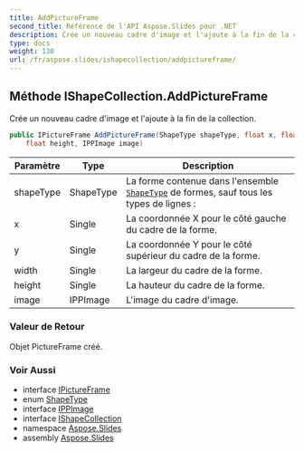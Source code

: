 ```yaml
---
title: AddPictureFrame
second_title: Référence de l'API Aspose.Slides pour .NET
description: Crée un nouveau cadre d'image et l'ajoute à la fin de la collection.
type: docs
weight: 130
url: /fr/aspose.slides/ishapecollection/addpictureframe/
---
```


## Méthode IShapeCollection.AddPictureFrame

Crée un nouveau cadre d'image et l'ajoute à la fin de la collection.

```csharp
public IPictureFrame AddPictureFrame(ShapeType shapeType, float x, float y, float width, 
    float height, IPPImage image)
```

| Paramètre | Type | Description |
| --- | --- | --- |
| shapeType | ShapeType | La forme contenue dans l'ensemble [`ShapeType`](../../shapetype) de formes, sauf tous les types de lignes : |
| x | Single | La coordonnée X pour le côté gauche du cadre de la forme. |
| y | Single | La coordonnée Y pour le côté supérieur du cadre de la forme. |
| width | Single | La largeur du cadre de la forme. |
| height | Single | La hauteur du cadre de la forme. |
| image | IPPImage | L'image du cadre d'image. |

### Valeur de Retour

Objet PictureFrame créé.

### Voir Aussi

* interface [IPictureFrame](../../ipictureframe)
* enum [ShapeType](../../shapetype)
* interface [IPPImage](../../ippimage)
* interface [IShapeCollection](../../ishapecollection)
* namespace [Aspose.Slides](../../ishapecollection)
* assembly [Aspose.Slides](../../../)

<!-- NE PAS MODIFIER : généré par xmldocmd pour Aspose.Slides.dll -->